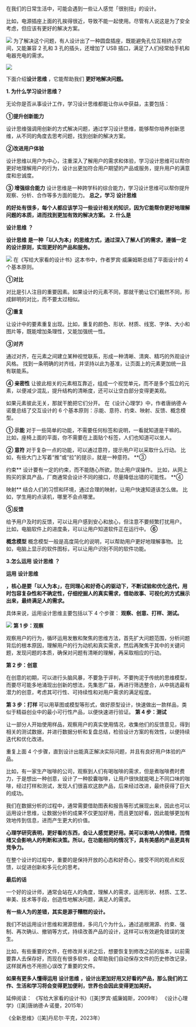 在我们的日常生活中，可能会遇到一些让人感觉「很别扭」的设计。

比如，电源插座上面的孔挨得很近，导致不能一起使用。尽管有人说这是为了安全考虑，但应该有更好的解决方案。

![](https://mmbiz.qpic.cn/mmbiz_png/giaycic3UNwo0lBdL9ea5JR8xicwjaksxKge21ic1vfN7xU5Us3oc1RCUuO10IEpkokqLBCYL90ee9X2zKmILLtRAQ/640?wx_fmt=png) 为了解决这个问题，有人设计出了一种圆盘插座，既能避免孔位互相挤占空间，又能兼容 2 孔和 3 孔的插头，还增加了 USB 插口，满足了人们经常给手机和电器充电的需求。

![](https://mmbiz.qpic.cn/mmbiz_png/giaycic3UNwo0lBdL9ea5JR8xicwjaksxKgk0LQFicjIicSujQIgYreF1QneIqw1qjnvOu2onDK5D3HBXpRC0fels1Q/640?wx_fmt=png) 

下面介绍**设计思维** ，它能帮助我们 **更好地解决问题。** 

**1. 为什么学习设计思维？**

无论你是否从事设计工作，学习设计思维都能让你从中获益，主要包括： 

**①提升创新能力**

设计思维强调用创新的方式解决问题，通过学习设计思维，能够帮你培养创新思维，从不同的角度去思考问题，找到创新的解决方案。 

**②改进用户体验**

设计思维以用户为中心，注重深入了解用户的需求和体验，学习设计思维可以帮你更好地理解用户的行为，设计出更加符合用户期望的产品或服务，提升用户的满意度和忠诚度。

**③ 增强综合能力** 设计思维是一种跨学科的综合能力，学习设计思维可以帮你提升观察、分析、合作等多方面的能力。  **总之，学习** **设计思维**

**的好处有很多，每个人都应该学习一些设计相关的知识，因为它能帮你更好地理解问题的本质，进而找到更加有效的解决方案。** **2. 什么是**

**设计思维** **？**

 **设计思维** **是一种「以人为本」的思维方式，通过深入了解人们的需求，遵循一定的设计原则，实现更好的产品和服务。**

![](https://mmbiz.qpic.cn/mmbiz_png/giaycic3UNwo0lBdL9ea5JR8xicwjaksxKg44ibPUw2bUelSwNOTb87Dh5ia43egzG2kkh9T49rOscVNOqJDe7C7L5A/640?wx_fmt=png) 在《写给大家看的设计书》这本书中，作者罗宾·威廉姆斯总结了平面设计的 4 个基本原则。 

**①对比**

对比是引人注目的重要因素。如果设计的元素不同，那就干脆让它们截然不同，形成鲜明的对比，而不要太过相似。 

**②重复**

让设计中的要素重复出现。比如，重复的颜色、形状、材质、线宽、字体、大小和图片等，既能增加条理性，又能加强统一性。 

**③对齐**

通过对齐，在元素之间建立某种视觉联系，形成一种清晰、清爽、精巧的外观设计风格。  找到一条明确的对齐线，并坚持以此为基准，让页面上的元素更加统一且有联能系。

**④ 亲密性** 让彼此相关的元素相互靠近，组成一个视觉单元，而不是多个孤立的元素，以便减少混乱，提升结构的清晰度，还可以让空白部分变得更美观。

如果元素彼此无关，那就干脆把它们分开。  在《设计心理学》中，作者唐纳德·A·诺曼总结了交互设计的 6 个基本原则：示能、意符、约束、映射、反馈、概念模型。

**① 示能** 对于一些简单的功能，不需要任何标签和说明，一看就知道是干嘛的。  比如，座椅上面的平面，你不需要在上面贴个标签，人们也知道可以坐人。

**② 意符** 对于复杂一点的功能，可以通过意符，提示用户可以采取什么行动。  比如，有些大门上写着“推”或“拉”的提示，就是一种意符。  **③

约束** 设计要有一定的约束，而不能随心所欲，防止用户误操作。  比如，从网上购买的家具产品，厂商通常会设计不同的接口，尽量降低出错的可能性。  **④

映射** 结合人们的习惯和环境，通过合理的映射，让用户快速知道该怎么做。  比如，学生用的点读机，哪里不会点哪里。 

**⑤反馈**

给予用户及时的反馈，可以让用户感到安心和放心，但注意不要频繁打扰用户。  比如，电脑软件上的进度条，可以让用户知道软件正在运行中。  **⑥**

**概念模型** 概念模型一般是高度简化的说明，可以帮助用户更好地理解事物。  比如，电脑上显示的软件图标，可以让用户识别不同的软件功能。

**3.怎么运用** **设计思维** **？**

 **运用** **设计思维**

**，核心是要「以人为本」，在同理心和好奇心的驱动下，不断试验和优化迭代，用时包容复杂性和不确定性，仔细挖掘人的真实需求，借助故事、可视化的方式展示出来，最终满足人的需求。**

具体来说，运用设计思维主要包括以下 4 个步骤： **观察、创意、打样、测试。**

![](https://mmbiz.qpic.cn/mmbiz_png/giaycic3UNwo0lBdL9ea5JR8xicwjaksxKgbgMImmPCnLVY0d2oPH2crkuvH6XCjpKbzaphb4yibsdQZdGjeD85iapg/640?wx_fmt=png) **第 1 步：观察**

观察用户的行为，循环运用发散和聚焦的思维方法，首先扩大问题范围，分析问题背后的根本原因，理解用户的行为动机和真实需求，然后再聚焦于其中的关键问题，发现问题的本质，确保对问题有清晰的理解，再采取相应的行动。

**第 2 步：创意**

在创意的初期，可以进行头脑风暴，不要急于评判，不要拘泥于传统的思维模型，而要尽可能多地涌现出创新的想法，先集思广益，再进行筛选整合，从中挑选最有潜力的创意，考虑其可行性、可持续性和对用户需求的满足程度。

**第 3 步：打样** 可以用草图或模型等形式，做好原型设计，快速做出一款样品，类似于精益创业中的最小可行性产品，以便快速进行验证。  **第 4 步：测试**

让一部分人开始使用样品，观察用户的真实使用情况，收集他们的反馈意见，得到相关的测试数据，并进行数据分析和复盘总结，检验设计方案的有效性，以便持续迭代和优化改进。

重复上面 4 个步骤，直到设计出能真正解决实际问题，并且有良好用户体验的产品。

比如，有一家生产咖啡的公司，观察到人们有喝咖啡的需求，但是煮咖啡费时费力，于是想出一种创意，设计了一种胶囊咖啡，让用户很快就能喝上不同口味的咖啡，经过打样和测试，发现人们很喜欢这款产品，后来经过改进，最终获得了巨大的成功。

我们在数据分析的过程中，通常需要借助图表和报告等形式展现出来，因此也可以运用设计思维，让数据分析的成果不仅更加好用，而且更加好看，因此能够更加有效地传到信息，进而产生更大的价值。

**心理学研究表明，更好看的东西，会让人感觉更好用。美可以影响人的情绪，而情绪又会影响人的判断和决策。所以，在功能相同的情况下，具有美感的产品更具有竞争力。**

在整个设计的过程中，重要的是保持开放的心态和好奇心，接受不同的观点和反馈，以促进创新和多元化的思考。  

**最后的话**

一个好的设计师，通常会站在人的角度，理解人的需求，运用形状、材质、工艺、审美、技术等手段，创造性地解决问题，满足人的需求。

**有一些人为的差错，其实是源于糟糕的设计。**

我们不妨运用设计思维和溯源思维，多问几个为什么，通过追根溯源、约束、强制、再次确认、撤销等方式，持续改善产品的设计，这样可以有效避免错误的发生。

比如，有些重要的文件，在修改并关闭之后，想要恢复到修改之前的版本，以前需要靠人去保存好，而现在有很多软件，会帮助我们自动保存文件的历史修改记录，这样就再也不用担心误改了重要的文件。

**如果有更多人懂得运用** **设计思维** **，设计出更加好用又好看的产品，那么我们的工作、生活和学习将会变得更加便利，世界也会因此变得更加美好。**

延伸阅读：  《写给大家看的设计书》（[美]罗宾·威廉姆斯，2009年）  《设计心理学》（[美]唐纳德·A·诺曼，2015年）

《全新思维》（[美]丹尼尔·平克，2023年）